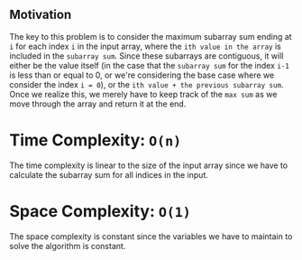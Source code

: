 ## Motivation
The key to this problem is to consider the maximum subarray sum ending at `i` for each index `i` in the input array, where the `ith value in the array` is included in the `subarray sum`. Since these subarrays are contiguous, it will either be the value itself (in the case that the `subarray sum` for the index `i-1` is less than or equal to 0, or we're considering the base case where we consider the index `i = 0`), or the `ith value + the previous subarray sum`. Once we realize this, we merely have to keep track of the `max sum` as we move through the array and return it at the end. 

# Time Complexity: `O(n)`
The time complexity is linear to the size of the input array since we have to calculate the subarray sum for all indices in the input.

# Space Complexity: `O(1)`
The space complexity is constant since the variables we have to maintain to solve the algorithm is constant.